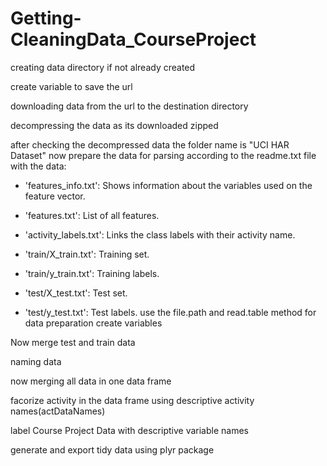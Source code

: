 # Getting-CleaningData_CourseProject

creating data directory if not already created

create variable to save the url

downloading data from the url to the destination directory

decompressing the data as its downloaded zipped

after checking the decompressed data the folder name is "UCI HAR Dataset"
now  prepare the data for parsing according to the readme.txt file with the data:
- 'features_info.txt': Shows information about the variables used on the feature vector.

- 'features.txt': List of all features.

- 'activity_labels.txt': Links the class labels with their activity name.

- 'train/X_train.txt': Training set.

- 'train/y_train.txt': Training labels.

- 'test/X_test.txt': Test set.

- 'test/y_test.txt': Test labels.
use the file.path and read.table method for data preparation
create variables

Now merge test and train data

naming data


now merging all data in one data frame

facorize  activity in the data frame using descriptive activity names(actDataNames)

label Course Project Data  with descriptive variable names

generate and export tidy data using plyr package
